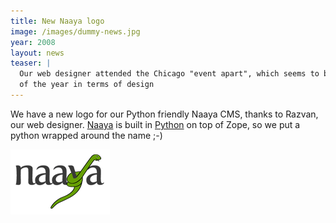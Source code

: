 ```yaml
---
title: New Naaya logo
image: /images/dummy-news.jpg
year: 2008
layout: news
teaser: |
  Our web designer attended the Chicago "event apart", which seems to be the highlight 
  of the year in terms of design
---
```


We have a new logo for our Python friendly Naaya CMS, thanks to Razvan, our web designer.
[Naaya][] is built in [Python][] on top of Zope, so we put a python wrapped around the name ;-)

<img src="/images/news/naaya-logo-mediu.gif" />

[naaya]: http://naaya.eaudeweb.ro
[python]: http://www.python.org